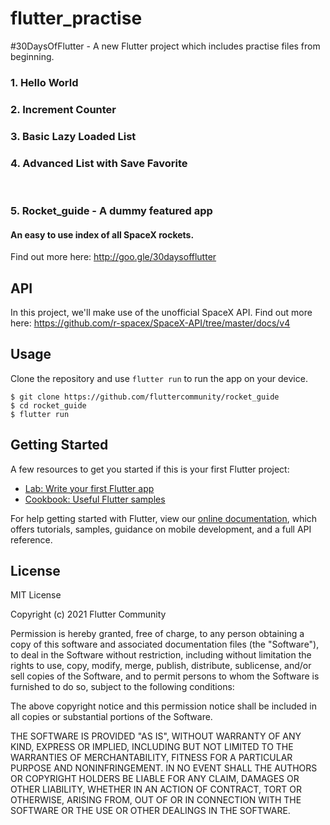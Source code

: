 # flutter_practise

#30DaysOfFlutter - A new Flutter project which includes practise files from beginning.

### 1. Hello World
### 2. Increment Counter
### 3. Basic Lazy Loaded List
### 4. Advanced List with Save Favorite

<br/>

### 5. Rocket_guide - A dummy featured app

#### An easy to use index of all SpaceX rockets.
Find out more here: http://goo.gle/30daysofflutter

## API

In this project, we'll make use of the unofficial SpaceX API. Find out more here: https://github.com/r-spacex/SpaceX-API/tree/master/docs/v4

## Usage

Clone the repository and use `flutter run` to run the app on your device.

```shell
$ git clone https://github.com/fluttercommunity/rocket_guide
$ cd rocket_guide
$ flutter run
```

## Getting Started

A few resources to get you started if this is your first Flutter project:

- [Lab: Write your first Flutter app](https://flutter.dev/docs/get-started/codelab)
- [Cookbook: Useful Flutter samples](https://flutter.dev/docs/cookbook)

For help getting started with Flutter, view our
[online documentation](https://flutter.dev/docs), which offers tutorials,
samples, guidance on mobile development, and a full API reference.


## License

MIT License

Copyright (c) 2021 Flutter Community

Permission is hereby granted, free of charge, to any person obtaining a copy
of this software and associated documentation files (the "Software"), to deal
in the Software without restriction, including without limitation the rights
to use, copy, modify, merge, publish, distribute, sublicense, and/or sell
copies of the Software, and to permit persons to whom the Software is
furnished to do so, subject to the following conditions:

The above copyright notice and this permission notice shall be included in all
copies or substantial portions of the Software.

THE SOFTWARE IS PROVIDED "AS IS", WITHOUT WARRANTY OF ANY KIND, EXPRESS OR
IMPLIED, INCLUDING BUT NOT LIMITED TO THE WARRANTIES OF MERCHANTABILITY,
FITNESS FOR A PARTICULAR PURPOSE AND NONINFRINGEMENT. IN NO EVENT SHALL THE
AUTHORS OR COPYRIGHT HOLDERS BE LIABLE FOR ANY CLAIM, DAMAGES OR OTHER
LIABILITY, WHETHER IN AN ACTION OF CONTRACT, TORT OR OTHERWISE, ARISING FROM,
OUT OF OR IN CONNECTION WITH THE SOFTWARE OR THE USE OR OTHER DEALINGS IN THE
SOFTWARE.